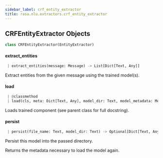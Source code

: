 ```yaml
---
sidebar_label: crf_entity_extractor
title: rasa.nlu.extractors.crf_entity_extractor
---
```


## CRFEntityExtractor Objects

```python
class CRFEntityExtractor(EntityExtractor)
```

#### extract\_entities

```python
 | extract_entities(message: Message) -> List[Dict[Text, Any]]
```

Extract entities from the given message using the trained model(s).

#### load

```python
 | @classmethod
 | load(cls, meta: Dict[Text, Any], model_dir: Text, model_metadata: Metadata = None, cached_component: Optional["CRFEntityExtractor"] = None, **kwargs: Any, ,) -> "CRFEntityExtractor"
```

Loads trained component (see parent class for full docstring).

#### persist

```python
 | persist(file_name: Text, model_dir: Text) -> Optional[Dict[Text, Any]]
```

Persist this model into the passed directory.

Returns the metadata necessary to load the model again.


